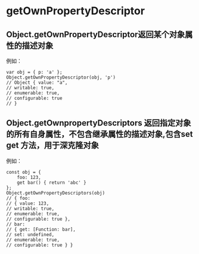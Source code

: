 # getOwnPropertyDescriptor

## Object.getOwnPropertyDescriptor返回某个对象属性的描述对象

例如：

```es6
var obj = { p: 'a' };  
Object.getOwnPropertyDescriptor(obj, 'p')  
// Object { value: "a",  
// writable: true,  
// enumerable: true,  
// configurable: true  
// }  
```

## Object.getOwnpropertyDescriptors 返回指定对象的所有自身属性，不包含继承属性的描述对象,包含set get 方法，用于深克隆对象

例如：

```es6
const obj = {  
    foo: 123,  
    get bar() { return 'abc' }  
};  
Object.getOwnPropertyDescriptors(obj)  
// { foo:  
// { value: 123,  
// writable: true,  
// enumerable: true,  
// configurable: true },  
// bar:  
// { get: [Function: bar],  
// set: undefined,  
// enumerable: true,  
// configurable: true } }  
```